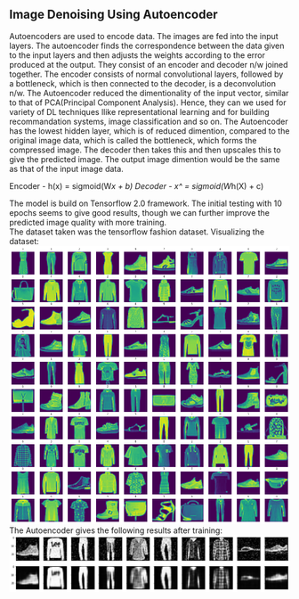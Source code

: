 ## Image Denoising Using Autoencoder 

Autoencoders are used to encode data. The images are fed into the input layers. 
The autoencoder finds the correspondence between the data given to the input layers
and then adjusts the weights according to the error produced at the output. They consist of 
an encoder and decoder n/w joined together. The encoder consists of normal convolutional layers,
followed by a bottleneck, which is then connected to the decoder, is a deconvolution n/w. The Autoencoder 
reduced the dimentionality of the input vector, similar to that of PCA(Principal Component Analysis). Hence, 
they can we used for variety of DL techniques llike representational learning and for building recommandation systems,
image classification and so on. The Autoencoder has the lowest hidden layer, which is of reduced dimention, compared
to the original image data, which is called the bottleneck, which forms the compressed image. The decoder then takes 
this and then upscales this to give the predicted image. The output image dimention would be the same as that 
of the input image data.

Encoder - h(x) = sigmoid(W*x + b) 
Decoder - x^ = sigmoid(W*h(X) + c)

The model is build on Tensorflow 2.0 framework. The initial testing with 10 epochs seems to give good results, 
though we can further improve the predicted image quality with more training.   
The dataset taken was the tensorflow fashion dataset. 
Visualizing the dataset: ![](samples/visualizing_subplot.png)
The Autoencoder gives the following results after training: ![](samples/output_predictions.png)